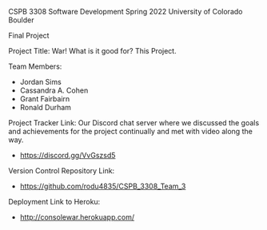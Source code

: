 CSPB 3308 Software Development
Spring 2022
University of Colorado Boulder

Final Project

Project Title: 
War! What is it good for? This Project.

Team Members:
 - Jordan Sims
 - Cassandra A. Cohen
 - Grant Fairbairn
 - Ronald Durham
 
Project Tracker Link:
Our Discord chat server where we discussed the goals and achievements for the project continually and met with video along the way. 
 - https://discord.gg/VvGszsd5
 
Version Control Repository Link:
 - https://github.com/rodu4835/CSPB_3308_Team_3
 
Deployment Link to Heroku:
 - http://consolewar.herokuapp.com/